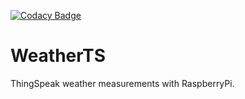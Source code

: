 [![Codacy Badge](https://api.codacy.com/project/badge/Grade/04ff0e0487b34d89adcfab411c26a42f)](https://www.codacy.com/manual/Kryszak/WeatherTS?utm_source=github.com&amp;utm_medium=referral&amp;utm_content=Kryszak/WeatherTS&amp;utm_campaign=Badge_Grade)

# WeatherTS
ThingSpeak weather measurements with RaspberryPi.
